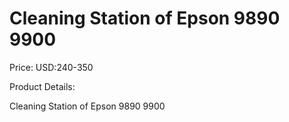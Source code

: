 # Cleaning Station of Epson 9890 9900

Price: USD:240-350

Product Details:

Cleaning Station of Epson 9890 9900